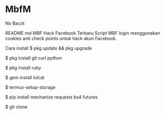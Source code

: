 # MbfM
No Bacot

README.md
MBF Hack Facebook Terbaru
Script MBF login menggunakan cookies anti check points untuk hack akun Facebook.

Cara install
$ pkg update && pkg upgrade

$ pkg install git curl python

$ pkg install ruby

$ gem install lolcat

$ termux-setup-storage

$ pip install mechanize requests bs4 futures

$ git clone
